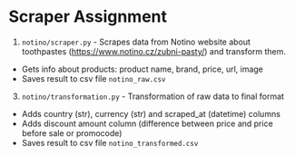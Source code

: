 ﻿# Scraper Assignment
1) `notino/scraper.py` - Scrapes data from Notino website about toothpastes (https://www.notino.cz/zubni-pasty/) and transform them.
 * Gets info about products: product name, brand, price, url, image
 * Saves result to csv file `notino_raw.csv`
3) `notino/transformation.py` - Transformation of raw data to final format
 * Adds country (str), currency (str) and scraped_at (datetime) columns
 * Adds discount amount column (difference between price and price before sale or promocode)
 * Saves result to csv file `notino_transformed.csv`
